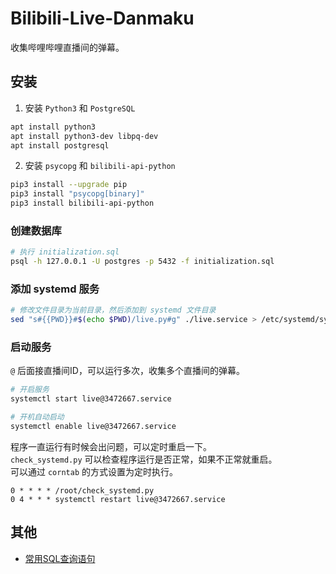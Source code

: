 # Bilibili-Live-Danmaku

收集哔哩哔哩直播间的弹幕。

## 安装

1. 安装 `Python3` 和 `PostgreSQL`

```sh
apt install python3
apt install python3-dev libpq-dev
apt install postgresql
```

2. 安装 `psycopg` 和 `bilibili-api-python`

```sh
pip3 install --upgrade pip
pip3 install "psycopg[binary]"
pip3 install bilibili-api-python
```

### 创建数据库

```sh
# 执行 initialization.sql
psql -h 127.0.0.1 -U postgres -p 5432 -f initialization.sql
```

### 添加 systemd 服务

```sh
# 修改文件目录为当前目录，然后添加到 systemd 文件目录
sed "s#{{PWD}}#$(echo $PWD)/live.py#g" ./live.service > /etc/systemd/system/live@.service
```

### 启动服务

`@` 后面接直播间ID，可以运行多次，收集多个直播间的弹幕。

```sh
# 开启服务
systemctl start live@3472667.service

# 开机自动启动
systemctl enable live@3472667.service
```

程序一直运行有时候会出问题，可以定时重启一下。  
`check_systemd.py` 可以检查程序运行是否正常，如果不正常就重启。  
可以通过 `corntab` 的方式设置为定时执行。

```crontab
0 * * * * /root/check_systemd.py
0 4 * * * systemctl restart live@3472667.service
```

## 其他

- [常用SQL查询语句](select.sql)